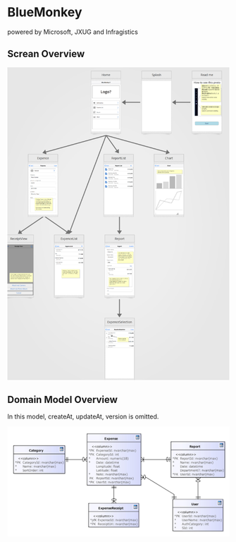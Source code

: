 # BlueMonkey

powered by Microsoft, JXUG and Infragistics

## Screan Overview

![ScreenTransition.png](docs/images/ScreenTransition.png)

## Domain Model Overview

In this model, createAt, updateAt, version is omitted.

![DomainModel.jpg](docs/images/DomainModel.jpg)